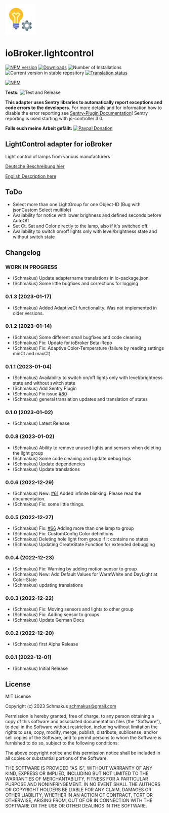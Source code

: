 ![Logo](admin/lightcontrol.png)

# ioBroker.lightcontrol

[![NPM version](https://img.shields.io/npm/v/iobroker.lightcontrol.svg)](https://www.npmjs.com/package/iobroker.lightcontrol)
[![Downloads](https://img.shields.io/npm/dm/iobroker.lightcontrol.svg)](https://www.npmjs.com/package/iobroker.lightcontrol)
![Number of Installations](https://iobroker.live/badges/lightcontrol-installed.svg)
![Current version in stable repository](https://iobroker.live/badges/lightcontrol-stable.svg)
[![Translation status](https://weblate.iobroker.net/widgets/adapters/-/lightcontrol/svg-badge.svg)](https://weblate.iobroker.net/engage/adapters/?utm_source=widget)

[![NPM](https://nodei.co/npm/iobroker.lightcontrol.png?downloads=true)](https://nodei.co/npm/iobroker.lightcontrol/)

**Tests:** ![Test and Release](https://github.com/Schmakus/ioBroker.lightcontrol/workflows/Test%20and%20Release/badge.svg)

**This adapter uses Sentry libraries to automatically report exceptions and code errors to the developers.** For more details and for information how to disable the error reporting see [Sentry-Plugin Documentation](https://github.com/ioBroker/plugin-sentry#plugin-sentry)! Sentry reporting is used starting with js-controller 3.0.

**Falls euch meine Arbeit gefällt:** [![Paypal Donation](https://img.shields.io/badge/paypal-donate%20%7C%20spenden-blue.svg)](https://www.paypal.com/cgi-bin/webscr?cmd=_s-xclick&hosted_button_id=PK89K4V2RBU78&source=url)

## LightControl adapter for ioBroker

Light control of lamps from various manufacturers

[Deutsche Beschreibung hier](docs/de/lightcontrol.md)

[English Description here](docs/en/lightcontrol.md)

## ToDo

-   Select more than one LightGroup for one Object-ID (Bug with jsonCustom Select multible)
-   Availability for notice with lower brighness and defined seconds before AutoOff
-   Set Ct, Sat and Color directly to the lamp, also if it's switched off.
-   Availability to switch on/off lights only with level/brightness state and without switch state

## Changelog

<!--
	Placeholder for the next version (at the beginning of the line):
	### **WORK IN PROGRESS**

	-   (Schmakus) Add: Set Ct, Sat and Color directly to the lamp, also if it's switched off.
-->

### **WORK IN PROGRESS**

-   (Schmakus) Update adaptername translations in io-package.json
-   (Schmakus) Some little bugfixes and corrections for logging

### 0.1.3 (2023-01-17)

-   (Schmakus) Added AdaptiveCt functionality. Was not implemented in older versions.

### 0.1.2 (2023-01-14)

-   (Schmakus) Some different small bugfixes and code cleaning
-   (Schmakus) Fix: Update for ioBroker Beta-Repo
-   (Schmakus) Fix: Adaptive Color-Temperature (failure by reading settings minCt and maxCt)

### 0.1.1 (2023-01-04)

-   (Schmakus) Availability to switch on/off lights only with level/brightness state and without switch state
-   (Schmakus) Add Sentry Plugin
-   (Schmakus) Fix issue [#80](https://github.com/Schmakus/ioBroker.lightcontrol/issues/80)
-   (Schmakus) general translation updates and translation of states

### 0.1.0 (2023-01-02)

-   (Schmakus) Latest Release

### 0.0.8 (2023-01-02)

-   (Schmakus) Ability to remove unused lights and sensors when deleting the light group
-   (Schmakus) Some code cleaning and update debug logs
-   (Schmakus) Update dependencies
-   (Schmakus) Update translations

### 0.0.6 (2022-12-29)

-   (Schmakus) New: [#61](https://github.com/Schmakus/ioBroker.lightcontrol/issues/61) Added infinite blinking. Please read the documentation.
-   (Schmakus) Fix: some little things.

### 0.0.5 (2022-12-27)

-   (Schmakus) Fix: [#66](https://github.com/Schmakus/ioBroker.lightcontrol/issues/66) Adding more than one lamp to group
-   (Schmakus) Fix: CustomConfig Color definitions
-   (Schmakus) Deleting hole light from group if it contains no states
-   (Schmakus) Updating CreateState Function for extended debugging

### 0.0.4 (2022-12-23)

-   (Schmakus) Fix: Warning by adding motion sensor to group
-   (Schmakus) New: Add Default Values for WarmWhite and DayLight at Color-State
-   (Schmakus) updating translations

### 0.0.3 (2022-12-22)

-   (Schmakus) Fix: Moving sensors and lights to other group
-   (Schmakus) Fix: Adding sensor to groups
-   (Schmakus) Update German Docu

### 0.0.2 (2022-12-20)

-   (Schmakus) first Alpha Release

### 0.0.1 (2022-12-01)

-   (Schmakus) Initial Release

## License

MIT License

Copyright (c) 2023 Schmakus <schmakus@gmail.com>

Permission is hereby granted, free of charge, to any person obtaining a copy
of this software and associated documentation files (the "Software"), to deal
in the Software without restriction, including without limitation the rights
to use, copy, modify, merge, publish, distribute, sublicense, and/or sell
copies of the Software, and to permit persons to whom the Software is
furnished to do so, subject to the following conditions:

The above copyright notice and this permission notice shall be included in all
copies or substantial portions of the Software.

THE SOFTWARE IS PROVIDED "AS IS", WITHOUT WARRANTY OF ANY KIND, EXPRESS OR
IMPLIED, INCLUDING BUT NOT LIMITED TO THE WARRANTIES OF MERCHANTABILITY,
FITNESS FOR A PARTICULAR PURPOSE AND NONINFRINGEMENT. IN NO EVENT SHALL THE
AUTHORS OR COPYRIGHT HOLDERS BE LIABLE FOR ANY CLAIM, DAMAGES OR OTHER
LIABILITY, WHETHER IN AN ACTION OF CONTRACT, TORT OR OTHERWISE, ARISING FROM,
OUT OF OR IN CONNECTION WITH THE SOFTWARE OR THE USE OR OTHER DEALINGS IN THE
SOFTWARE.
